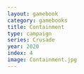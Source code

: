 ```yaml
---
layout: gamebook
category: gamebooks
title: Containment
type: campaign
series: Crusade
year: 2020
index: 4
image: Containment.jpg
---
```

